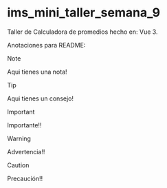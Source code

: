 # ims_mini_taller_semana_9
Taller de Calculadora de promedios hecho en: Vue 3.

Anotaciones para README:
> [!NOTE]
> Aqui tienes una nota!

> [!TIP]
> Aqui tienes un consejo!
 
> [!IMPORTANT]
> Importante!!
 
> [!WARNING]
> Advertencia!!
 
> [!CAUTION]
> Precaución!!
 
